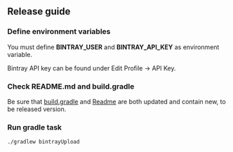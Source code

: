 ## Release guide

### Define environment variables

You must define **BINTRAY_USER** and **BINTRAY_API_KEY** as environment variable.

Bintray API key can be found under Edit Profile -> API Key.

### Check README.md and build.gradle

Be sure that [build.gradle](https://github.com/infinum/Android-Goldfinger/blob/master/build.gradle) and [Readme](https://github.com/infinum/Android-Goldfinger/blob/master/README.md) are both updated and contain new, to be released version.

### Run gradle task

`./gradlew bintrayUpload`